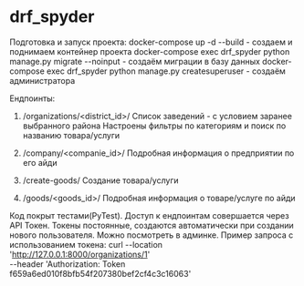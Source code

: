 # drf_spyder

Подготовка и запуск проекта:
docker-compose up -d --build  - создаем и поднимаем контейнер проекта
docker-compose exec drf_spyder python manage.py migrate --noinput  - создаём миграции в базу данных
docker-compose exec drf_spyder python manage.py createsuperuser - создаём администратора

Ендпоинты:
1. /organizations/<district_id>/
  Список заведений - с условием заранее выбранного района
  Настроены фильтры по категориям и поиск по названию товара/услуги

3. /company/<companie_id>/
   Подробная информация о предприятии по его айди

4. /create-goods/
   Создание товара/услуги

5. /goods/<goods_id>/
   Подробная информация о товаре/услуге по айди

Код покрыт тестами(PyTest). Доступ к ендпоинтам совершается через API Токен. Токены постоянные, создаются автоматически при создании нового пользователя. Можно посмотреть в админке.
Пример запроса с использованием токена:
curl --location 'http://127.0.0.1:8000/organizations/1' \
--header 'Authorization: Token f659a6ed010f8bfb54f207380bef2cf4c3c16063'
